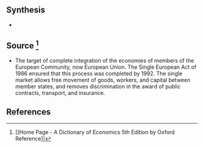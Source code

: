 ## Synthesis
- 
## Source [^1]
- The target of complete integration of the economies of members of the European Community, now European Union. The Single European Act of 1986 ensured that this process was completed by 1992. The single market allows free movement of goods, workers, and capital between member states, and removes discrimination in the award of public contracts, transport, and insurance.
## References

[^1]: [[Home Page - A Dictionary of Economics 5th Edition by Oxford Reference]]